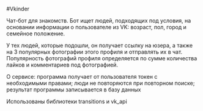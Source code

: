 #Vkinder

Чат-бот для знакомств. Бот ищет людей, подходящих под условия, на основании информации о пользователе из VK: возраст, пол, город и семейное положение. 

У тех людей, которые подошли, он получает ссылку на юзера, а также на 3 популярных фотографии этого профиля и отправлять их в чат.
Популярность фотографий профиля определяется по сумме количества лайков и комментариев под фотографией.

О сервисе: программа получает от пользователя токен с необходимыми правами; люди не повторяются при повторном поиске; результат программы записывается в базу данных

Использованы библиотеки transitions и vk_api